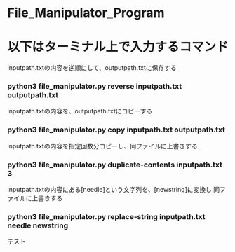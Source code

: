 # File_Manipulator_Program

# 以下はターミナル上で入力するコマンド

inputpath.txtの内容を逆順にして、outputpath.txtに保存する

### python3 file_manipulator.py reverse inputpath.txt outputpath.txt

inputpath.txtの内容を、outputpath.txtにコピーする

### python3 file_manipulator.py copy inputpath.txt outputpath.txt

inputpath.txtの内容を指定回数分コピーし、同ファイルに上書きする

### python3 file_manipulator.py duplicate-contents inputpath.txt 3

inputpath.txtの内容にある[needle]という文字列を、[newstring]に変換し
同ファイルに上書きする

### python3 file_manipulator.py replace-string inputpath.txt needle newstring

テスト
